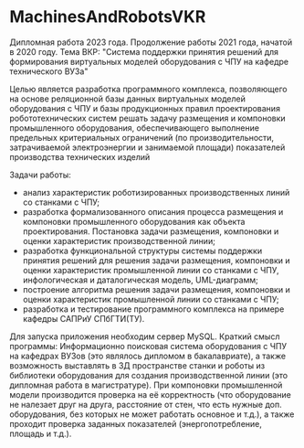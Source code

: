 # MachinesAndRobotsVKR
Дипломная работа 2023 года. Продолжение работы 2021 года, начатой в 2020 году.
Тема ВКР: "Система поддержки принятия решений для формирования виртуальных моделей оборудования с ЧПУ на кафедре технического ВУЗа" 

Целью является разработка программного комплекса, позволяющего на основе реляционной базы данных виртуальных моделей оборудования с ЧПУ и базы продукционных правил проектирования робототехнических систем решать задачу размещения и компоновки промышленного оборудования, обеспечивающего выполнение предельных критериальных ограничений (по производительности, затрачиваемой электроэнергии и занимаемой площади) показателей производства технических изделий

Задачи работы:
- анализ характеристик роботизированных производственных линий со станками с ЧПУ;
- разработка формализованного описания процесса размещения и компоновки промышленного оборудования как объекта проектирования. Постановка задачи размещения, компоновки и оценки характеристик производственной линии;
- разработка функциональной структуры системы поддержки принятия решений для решения задачи размещения, компоновки и оценки характеристик промышленной линии со станками с ЧПУ, инфологическая и даталогическая модель, UML-диаграмм;
- построение алгоритма решения задачи размещения, компоновки и оценки характеристик промышленной линии со станками с ЧПУ;
- разработка и тестирование программного комплекса на примере кафедры САПРиУ СПбГТИ(ТУ).

Для запуска приложения необходим сервер MySQL.
Краткий смысл программы: Информационно поисковая система оборудования с ЧПУ на кафедрах ВУЗов (это являлось дипломом в бакалавриате), а также возможность выставлять в 3Д пространстве станки и роботы из библиотеки оборудования для создания производственной линии (это дипломная работа в магистратуре). 
При компоновки промышленной модели производится проверка на её корректность (что оборудование не налезает друг на друга, расстояние от стен, что есть нужные доп. оборудования, без которых не может работать основное и т.д.), а также проходит проверка заданных показателей (энергопотребление, площадь и т.д.).

